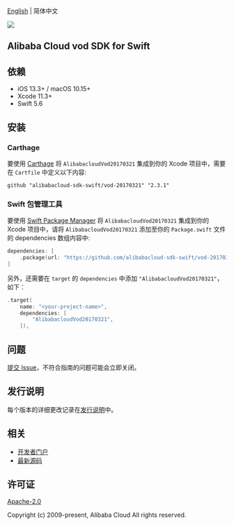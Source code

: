 [English](README.md) | 简体中文

![](https://aliyunsdk-pages.alicdn.com/icons/AlibabaCloud.svg)

## Alibaba Cloud vod SDK for Swift

## 依赖

- iOS 13.3+ / macOS 10.15+
- Xcode 11.3+
- Swift 5.6

## 安装

### Carthage

要使用 [Carthage](https://github.com/Carthage/Carthage) 将 `AlibabacloudVod20170321` 集成到你的 Xcode 项目中，需要在 `Cartfile` 中定义以下内容:

```ogdl
github "alibabacloud-sdk-swift/vod-20170321" "2.3.1"
```

### Swift 包管理工具

要使用 [Swift Package Manager](https://swift.org/package-manager/) 将 `AlibabacloudVod20170321` 集成到你的 Xcode 项目中，请将 `AlibabacloudVod20170321` 添加至你的 `Package.swift` 文件的 dependencies 数组内容中:

```swift
dependencies: [
    .package(url: "https://github.com/alibabacloud-sdk-swift/vod-20170321.git", from: "2.3.1")
]
```

另外，还需要在 `target` 的 `dependencies` 中添加 `"AlibabacloudVod20170321"`，如下：

```swift
.target(
    name: "<your-project-name>",
    dependencies: [
        "AlibabacloudVod20170321",
    ]),
```

## 问题

[提交 Issue](https://github.com/alibabacloud-sdk-swift/vod-20170321/issues/new)，不符合指南的问题可能会立即关闭。

## 发行说明

每个版本的详细更改记录在[发行说明](./ChangeLog.txt)中。

## 相关

* [开发者门户](https://next.api.aliyun.com/home)
* [最新源码](https://github.com/alibabacloud-sdk-swift/vod-20170321)

## 许可证

[Apache-2.0](http://www.apache.org/licenses/LICENSE-2.0)

Copyright (c) 2009-present, Alibaba Cloud All rights reserved.
